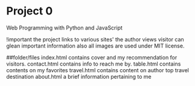 # Project 0

Web Programming with Python and JavaScript

!important
 the project links to  various sites' the author views visitor can glean important information also all images are used under MIT license.

##folder/files
index.html contains cover and my recommendation for visitors.
contact.html contains info to reach me by.
table.html contains contents on my favorites
travel.html contains content on author top travel destination
about.html a brief information pertaining to me
